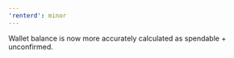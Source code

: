 ```yaml
---
'renterd': minor
---
```


Wallet balance is now more accurately calculated as spendable + unconfirmed.
